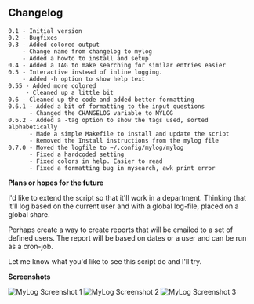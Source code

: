 ## Changelog

```
0.1 - Initial version
0.2 - Bugfixes
0.3 - Added colored output
    - Change name from changelog to mylog
    - Added a howto to install and setup
0.4 - Added a TAG to make searching for similar entries easier
0.5 - Interactive instead of inline logging.
    - Added -h option to show help text
0.55 - Added more colored
     - Cleaned up a little bit
0.6 - Cleaned up the code and added better formatting
0.6.1 - Added a bit of formatting to the input questions
      - Changed the CHANGELOG variable to MYLOG
0.6.2 - Added a -tag option to show the tags used, sorted alphabetically
      - Made a simple Makefile to install and update the script
      - Removed the Install instructions from the mylog file
0.7.0 - Moved the logfile to ~/.config/mylog/mylog
      - Fixed a hardcoded setting
      - Fixed colors in help. Easier to read
      - Fixed a formatting bug in mysearch, awk print error
```

**Plans or hopes for the future**

I'd like to extend the script so that it'll work in a department.
Thinking that it'll log based on the current user and with a global log-file,
placed on a global share.

Perhaps create a way to create reports that will be emailed to a set of defined users.
The report will be based on dates or a user and can be run as a cron-job.

Let me know what you'd like to see this script do and I'll try.

**Screenshots**

![MyLog Screenshot 1](https://dl.dropboxusercontent.com/u/15356427/mylog1.png)
![MyLog Screenshot 2](https://dl.dropboxusercontent.com/u/15356427/mylog2.png)
![MyLog Screenshot 3](https://dl.dropboxusercontent.com/u/15356427/mylog3.png)

